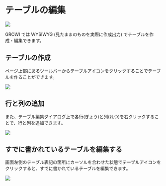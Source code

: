 # テーブルの編集

![](/assets/images/table.png)

GROWI では WYSIWYG (見たままのものを実際に作成出力) でテーブルを作成・編集できます。

## テーブルの作成

ページ上部にあるツールバーからテーブルアイコンをクリックすることでテーブルを作ることができます。

![](/assets/images/table_button.png)

## 行と列の追加

また、テーブル編集ダイアログ上で各行(ぎょう)と列(れつ)を右クリックすることで、行と列を追加できます。

![](/assets/images/insert_columns.png)

## すでに書かれているテーブルを編集する

画面左側のテーブル表記の箇所にカーソルを合わせた状態でテーブルアイコンをクリックすると、すでに書かれているテーブルを編集できます。

![](/assets/images/edit_exists_table.png)
